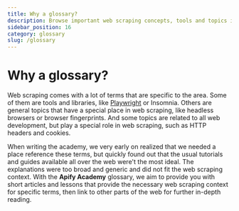 ```yaml
---
title: Why a glossary?
description: Browse important web scraping concepts, tools and topics in succinct articles explaining common web development terms in a web scraping and automation context.
sidebar_position: 16
category: glossary
slug: /glossary
---
```


# [](#why-a-glossary) Why a glossary?

Web scraping comes with a lot of terms that are specific to the area. Some of them are tools and libraries, like [Playwright](./puppeteer_playwright.md) or Insomnia. Others are general topics that have a special place in web scraping, like headless browsers or browser fingerprints. And some topics are related to all web development, but play a special role in web scraping, such as HTTP headers and cookies.

When writing the academy, we very early on realized that we needed a place reference these terms, but quickly found out that the usual tutorials and guides available all over the web were't the most ideal. The explanations were too broad and generic and did not fit the web scraping context. With the **Apify Academy** glossary, we aim to provide you with short articles and lessons that provide the necessary web scraping context for specific terms, then link to other parts of the web for further in-depth reading.
